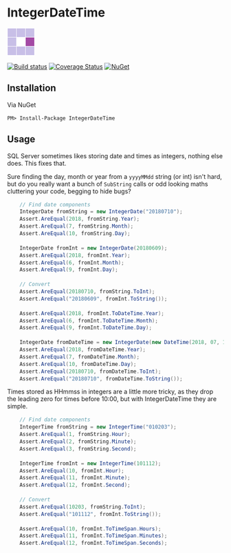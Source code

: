 # IntegerDateTime

![IntegerDateTime Logo](https://raw.githubusercontent.com/mattumotu/IntegerDateTime/master/integerdatetime.png "IntegerDateTime Logo") 

[![Build status](https://ci.appveyor.com/api/projects/status/pl3kc2ix69icrphj?svg=true)](https://ci.appveyor.com/project/mattumotu/integerdatetime/branch/master)
[![Coverage Status](https://coveralls.io/repos/github/mattumotu/IntegerDateTime/badge.svg?branch=master)](https://coveralls.io/github/mattumotu/IntegerDateTime?branch=master)
[![NuGet](https://img.shields.io/nuget/v/integerdatetime.svg)](https://www.nuget.org/packages/IntegerDateTime/)

Installation
---
Via NuGet

    PM> Install-Package IntegerDateTime 
    
## Usage

SQL Server sometimes likes storing date and times as integers, nothing else does. This fixes that.

Sure finding the day, month or year from a `yyyyMMdd` string (or int) isn't hard, but do you really want a bunch of `SubString` calls or odd looking maths cluttering your code, begging to hide bugs?

```cs
    // Find date components
    IntegerDate fromString = new IntegerDate("20180710");
    Assert.AreEqual(2018, fromString.Year);
    Assert.AreEqual(7, fromString.Month);
    Assert.AreEqual(10, fromString.Day);

    IntegerDate fromInt = new IntegerDate(20180609);
    Assert.AreEqual(2018, fromInt.Year);
    Assert.AreEqual(6, fromInt.Month);
    Assert.AreEqual(9, fromInt.Day);

    // Convert
    Assert.AreEqual(20180710, fromString.ToInt);
    Assert.AreEqual("20180609", fromInt.ToString());

    Assert.AreEqual(2018, fromInt.ToDateTime.Year);
    Assert.AreEqual(6, fromInt.ToDateTime.Month);
    Assert.AreEqual(9, fromInt.ToDateTime.Day);

    IntegerDate fromDateTime = new IntegerDate(new DateTime(2018, 07, 10));
    Assert.AreEqual(2018, fromDateTime.Year);
    Assert.AreEqual(7, fromDateTime.Month);
    Assert.AreEqual(10, fromDateTime.Day);
    Assert.AreEqual(20180710, fromDateTime.ToInt);
    Assert.AreEqual("20180710", fromDateTime.ToString());
```

Times stored as HHmmss in integers are a little more tricky, as they drop the leading zero for times before 10:00, but with IntegerDateTime they are simple.

```cs
    // Find date components
    IntegerTime fromString = new IntegerTime("010203");
    Assert.AreEqual(1, fromString.Hour);
    Assert.AreEqual(2, fromString.Minute);
    Assert.AreEqual(3, fromString.Second);

    IntegerTime fromInt = new IntegerTime(101112);
    Assert.AreEqual(10, fromInt.Hour);
    Assert.AreEqual(11, fromInt.Minute);
    Assert.AreEqual(12, fromInt.Second);

    // Convert
    Assert.AreEqual(10203, fromString.ToInt);
    Assert.AreEqual("101112", fromInt.ToString());

    Assert.AreEqual(10, fromInt.ToTimeSpan.Hours);
    Assert.AreEqual(11, fromInt.ToTimeSpan.Minutes);
    Assert.AreEqual(12, fromInt.ToTimeSpan.Seconds);
```
